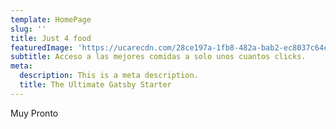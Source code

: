 ```yaml
---
template: HomePage
slug: ''
title: Just 4 food
featuredImage: 'https://ucarecdn.com/28ce197a-1fb8-482a-bab2-ec8037c64cf5/'
subtitle: Acceso a las mejores comidas a solo unos cuantos clicks.
meta:
  description: This is a meta description.
  title: The Ultimate Gatsby Starter
---
```

Muy Pronto

